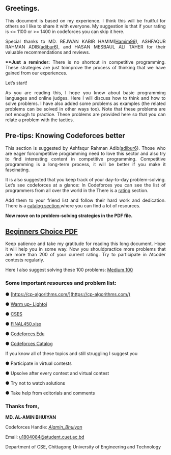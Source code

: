 <div align = "justify">

## Greetings.

This document is based on my experience. I think this will be fruitful for others so I like to share it with everyone. My suggestion is that if your rating is <= 1100 or >= 1400 in codeforces you can skip it here.

Special thanks to MD. REJWAN KABIR HAMIM([Hamim99](https://codeforces.com/profile/Hamim99)), ASHFAQUR RAHMAN ADIB([adibur6](https://codeforces.com/profile/adibur6)), and HASAN MESBAUL ALI TAHER for their valuable recommendations and reviews.

**\*\*Just a reminder:** There is no shortcut in competitive programming. These strategies are just toimprove the process of thinking that we have gained from our experiences.

Let’s start!

As you are reading this, I hope you know about basic programming languages and online judges. Here I will discuss how to think and how to solve problems. I have also added some problems as examples (the related problems can be solved in other ways too). Note that these problems are not enough to practice. These problems are provided here so that you can relate a problem with the tactics.

## Pre-tips: Knowing Codeforces better

This section is suggested by Ashfaqur Rahman Adib([adibur6](https://codeforces.com/profile/adibur6)). Those who are eager forcompetitive programming need to love this sector and also try to find interesting content in competitive programming. Competitive programming is a long-term process, it will be better if you make it fascinating.

It is also suggested that you keep track of your day-to-day problem-solving.
Let’s see codeforces at a glance:
In Codeforces you can see the list of programmers from all over the world in the There is a [rating](https://codeforces.com/ratings) section.

<a name="br2"></a>Add them to your friend list and follow their hard work and dedication. There is a [catalog](https://codeforces.com/catalog)[ ](https://codeforces.com/catalog)[section](https://codeforces.com/catalog)[ ](https://codeforces.com/catalog)where you can find a lot of resources.

**Now move on to problem-solving strategies in the PDF file.**

## [Beginners Choice PDF](https://github.com/Alamin-Bhuiyan/Journey-To-Be-Specialist/blob/main/Beginners%20Choice.pdf)

Keep patience and take my gratitude for reading this long document. Hope it will help you in some way. Now you shouldpractice more problems that are more than 200 of your current rating. Try to participate in Atcoder contests regularly.

Here I also suggest solving these 100 problems: [Medium](https://kenkoooo.com/atcoder/?fbclid=IwAR2ZMrJ3rbRfc3hQIxBuCRi-6OpOWLfiNKjwQ7BdFcl66d13LQPuFe5dChI#/training/Boot%20camp%20for%20Beginners/2)[ ](https://kenkoooo.com/atcoder/?fbclid=IwAR2ZMrJ3rbRfc3hQIxBuCRi-6OpOWLfiNKjwQ7BdFcl66d13LQPuFe5dChI#/training/Boot%20camp%20for%20Beginners/2)[100
](https://kenkoooo.com/atcoder/?fbclid=IwAR2ZMrJ3rbRfc3hQIxBuCRi-6OpOWLfiNKjwQ7BdFcl66d13LQPuFe5dChI#/training/Boot%20camp%20for%20Beginners/2)

### Some important resources and problem list:

● [https://cp-algorithms.com/](https://cp-algorithms.com/)

● [Warm](https://lightoj.com/problems/category/warm-up)[ ](https://lightoj.com/problems/category/warm-up)[up-](https://lightoj.com/problems/category/warm-up)[ ](https://lightoj.com/problems/category/warm-up)[Lightoj
](https://lightoj.com/problems/category/warm-up)

● [CSES](https://cses.fi/problemset/)


● [FINAL450.xlsx](https://drive.google.com/file/d/1FMdN_OCfOI0iAeDlqswCiC2DZzD4nPsb/view)


● [Codeforces](https://codeforces.com/edu/course/2)[ ](https://codeforces.com/edu/course/2)[Edu](https://codeforces.com/edu/course/2)


● [Codeforces](https://codeforces.com/catalog)[ ](https://codeforces.com/catalog)[Catalog](https://codeforces.com/catalog)


If you know all of these topics and still struggling I suggest you

● Participate in virtual contests


● Upsolve after every contest and virtual contest

● Try not to watch solutions

● Take help from editorials and comments


### Thanks from,

**MD. AL-AMIN BHUIYAN**

Codeforces Handle: [_Alamin_Bhuiyan_
](https://codeforces.com/profile/_Alamin_Bhuiyan_)

Email: [u1804084@student.cuet.ac.bd
](mailto:u1804084@student.cuet.ac.bd)

Department of CSE, Chittagong University of Engineering and Technology
</div>
